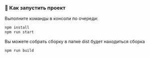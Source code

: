 ### 🚀 Как запустить проект

Выполните команды в консоли по очереди:

```bash
npm install
npm run start
```

Вы можете собрать сборку в папке dist будет находиться сборка

```bash
npm run build
```
